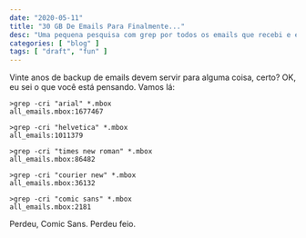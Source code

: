```yaml
---
date: "2020-05-11"
title: "30 GB De Emails Para Finalmente..."
desc: "Uma pequena pesquisa com grep por todos os emails que recebi e enviei nas últimas duas décadas."
categories: [ "blog" ]
tags: [ "draft", "fun" ]
---
```

Vinte anos de backup de emails devem servir para alguma coisa, certo? OK, eu sei o que você está pensando. Vamos lá:


    >grep -cri "arial" *.mbox
    all_emails.mbox:1677467
    
    >grep -cri "helvetica" *.mbox
    all_emails:1011379
    
    >grep -cri "times new roman" *.mbox
    all_emails.mbox:86482
    
    >grep -cri "courier new" *.mbox
    all_emails.mbox:36132

    >grep -cri "comic sans" *.mbox
    all_emails.mbox:2181


Perdeu, Comic Sans. Perdeu feio.

